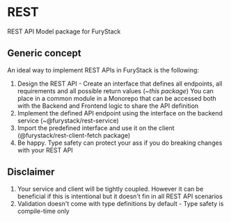 # REST

REST API Model package for FuryStack

## Generic concept

An ideal way to implement REST APIs in FuryStack is the following:

1. Design the REST API - Create an interface that defines all endpoints, all requirements and all possible return values (~_this package_) You can place in a common module in a Monorepo that can be accessed both with the Backend and Frontend logic to share the API definition
1. Implement the defined API endpoint using the interface on the backend service (~@furystack/rest-service)
1. Import the predefined interface and use it on the client (@furystack/rest-client-fetch package)
1. Be happy. Type safety can protect your ass if you do breaking changes with your REST API

## Disclaimer

1. Your service and client will be tightly coupled. However it can be beneficial if this is intentional but it doesn't fin in all REST API scenarios
1. Validation doesn't come with type definitions by default - Type safety is compile-time only
